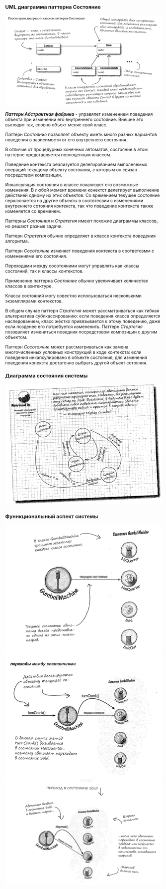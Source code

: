 ### UML диаграмма паттерна Состояние

![UML паттерна Состояние](https://github.com/Dzhonson64/DesignPatterns/blob/master/imgReadme/umlState.png)

***Паттерн Абстрактная фабрика*** - управялет изменением поведения объекта при изменении его внутреннего состояние. Внешне это выглядит так, словно объект меняе свой класс.

Паттерн _Состояние_ позволяет объекту иметь много разных вариантов поведения в зависимости от его внутреннего состояния.

В отличие от процедурных конечных автоматов, состояние в этом паттерне представляется полноценным классом.

Поведение контекста реализуется делегированием выполняемых операций текущему объекту состояния, с которым он связан посредством композиции.

Инкапсуляция состояния в классе локализует его возможные изменения. В любой момент времени конектст делегирует выполнение действией одному их этих объектов. Со времением текущее состояние перключается на другие объекты в соотвтесвии с изменениями внутреннего сотояния контекста, так что поведение контекста также изменяется со временем.

Паттерны _Состояния_ и _Стратегия_ имеют похожие диаграммы классов, но решают разные задачи.

Паттерн _Стратегия_ обычно определяет в классе контекста поведения алгоритма.

Паттерн _Сосотояние_ изменяет поведения контекста в соответсвмм с изменениями его состояния.

Переходами между сосотояними могут управлять как классы состояний, так и классы контекстов.

Применение паттерна _Состояние_ обычно увеличивает количество классов в ахитектуре.

Класса состояний могу совестно использоваться несколькими экземплярами контекстов.



В общем случае паттерн _Стратегия_ может рассматриваться как гибкая альтернатива сублкассированию: если поведения класса определяется наследованием, класс жёстко привязывается к этому поведению, даже если позденее его потребуется измененить. Паттерн _Стартегия_ позоваляет измениться поведния посредстовом композиции с другим объектом.

Паттерн _Сосотояние_ может рассматриваться как замена многочисленных условных конструкций в коде контекста: если поведения инкапсулировано в объекте состояния, для изменения поведения конекста достаточно выбрать другой объект сотояния.

### Диаграмма состояния системы
![Фуннкционалыный аспект системы 1](https://github.com/Dzhonson64/DesignPatterns/blob/master/imgReadme/State5.png)


### Фуннкционалыный аспект системы
![Фуннкционалыный аспект системы 1](https://github.com/Dzhonson64/DesignPatterns/blob/master/imgReadme/State2.png)
![Фуннкционалыный аспект системы 2](https://github.com/Dzhonson64/DesignPatterns/blob/master/imgReadme/State3.png)
![Фуннкционалыный аспект системы 3](https://github.com/Dzhonson64/DesignPatterns/blob/master/imgReadme/State4.png)
